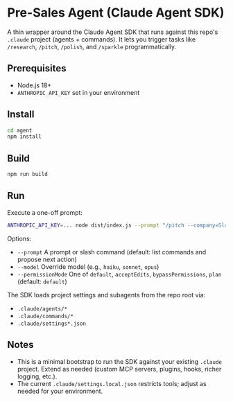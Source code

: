 # Pre-Sales Agent (Claude Agent SDK)

A thin wrapper around the Claude Agent SDK that runs against this repo's `.claude` project (agents + commands). It lets you trigger tasks like `/research`, `/pitch`, `/polish`, and `/sparkle` programmatically.

## Prerequisites
- Node.js 18+
- `ANTHROPIC_API_KEY` set in your environment

## Install
```bash
cd agent
npm install
```

## Build
```bash
npm run build
```

## Run
Execute a one-off prompt:
```bash
ANTHROPIC_API_KEY=... node dist/index.js --prompt "/pitch --company=Slack"
```

Options:
- `--prompt` A prompt or slash command (default: list commands and propose next action)
- `--model` Override model (e.g., `haiku`, `sonnet`, `opus`)
- `--permissionMode` One of `default`, `acceptEdits`, `bypassPermissions`, `plan` (default: `default`)

The SDK loads project settings and subagents from the repo root via:
- `.claude/agents/*`
- `.claude/commands/*`
- `.claude/settings*.json`

## Notes
- This is a minimal bootstrap to run the SDK against your existing `.claude` project. Extend as needed (custom MCP servers, plugins, hooks, richer logging, etc.).
- The current `.claude/settings.local.json` restricts tools; adjust as needed for your environment.
